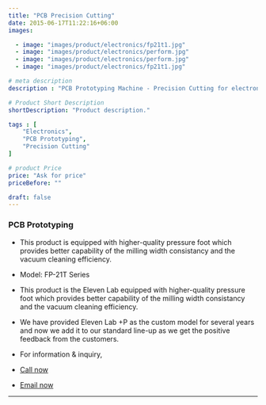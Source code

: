 ```yaml
---
title: "PCB Precision Cutting"
date: 2015-06-17T11:22:16+06:00
images: 

  - image: "images/product/electronics/fp21t1.jpg"
  - image: "images/product/electronics/perform.jpg"
  - image: "images/product/electronics/perform.jpg"
  - image: "images/product/electronics/fp21t1.jpg"

# meta description
description : "PCB Prototyping Machine - Precision Cutting for electronics lab"

# Product Short Description
shortDescription: "Product description."

tags : [
    "Electronics", 
    "PCB Prototyping",
    "Precision Cutting"
]

# product Price
price: "Ask for price"
priceBefore: ""

draft: false
---
```


 ### PCB Prototyping
* This product is equipped with higher-quality pressure foot which provides better capability of the milling width consistancy and the vacuum cleaning efficiency.

* Model: FP-21T Series
* This product is the Eleven Lab equipped with higher-quality pressure foot which provides better capability of the milling width consistancy and the vacuum cleaning efficiency.
* We have provided Eleven Lab +P as the custom model for several years and now we add it to our standard line-up as we get the positive feedback from the customers.


* For information & inquiry,
* [Call now](callto:+8801517182063)
* [Email now](mailto:sales@enviotech.com.bd)
***
